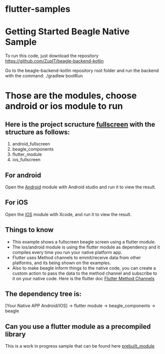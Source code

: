 # flutter-samples

# Getting Started Beagle Native Sample
To run this code, just download the repository https://github.com/ZupIT/beagle-backend-kotlin

 Go to the beagle-backend-kotlin repository root folder and run the backend with the command: ./gradlew bootRun

# Those are the modules, choose android or ios module to run

## Here is the project scructure [fullscreen](add_to_app/fullscreen) with the structure as follows:
  1. android_fullscreen
  2. beagle_components
  3. flutter_module
  4. ios_fullscreen
## For android
Open the [Android](add_to_app/fullscreen/android_fullscreen) module with Android studio and run it to view the result.
## For iOS
Open the [iOS](add_to_app/fullscreen/ios_fullscreen/IOSFullScreen.xcworkspace) module with Xcode, and run it to view the result.


## Things to know 

* This example shows a fullscreen beagle screen using a flutter module.
* The ios/android module is using the flutter module as dependency and it compiles every time you run your native platform app.
* Flutter uses Method channels to emmit/receive data from other platforms, and its being shown on the examples.
* Also to make beagle inform things to the native code, you can create a custom action to pass the data to the method channel and subscribe to it on your native code. Here is the flutter doc [Flutter Method Channels](https://flutter.dev/docs/development/platform-integration/platform-channels)


## The dependency tree is:

[Your Native APP Android/IOS] -> flutter module -> beagle_components -> beagle

## Can you use a flutter module as a precompiled library 
This is a work in progress sample that can be found here [prebuilt_module](add_to_app/prebuilt_module)
